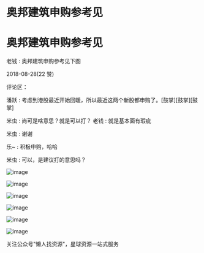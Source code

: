 # 奥邦建筑申购参考见

# 奥邦建筑申购参考见

老钱 : 奥邦建筑申购参考见下图

2018-08-28(22 赞)

评论区：

潘跃 : 考虑到港股最近开始回暖，所以最近这两个新股都申购了。[鼓掌][鼓掌][鼓掌]

米虫 : 尚可是啥意思？就是可以打？ 老钱 : 就是基本面有瑕疵

米虫 : 谢谢

乐~ : 积极申购，哈哈

米虫 : 可以，是建议打的意思吗？

![image](img/Image_473.png)

![image](img/Image_474.png)

![image](img/Image_475.png)

![image](img/Image_476.png)

![image](img/Image_477.png)

![image](img/Image_478.png)

关注公众号"懒人找资源"，星球资源一站式服务